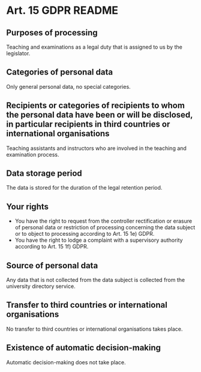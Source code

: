 # Art. 15 GDPR README

## Purposes of processing
Teaching and examinations as a legal duty that is assigned to us by the legislator.

## Categories of personal data
Only general personal data, no special categories.

## Recipients or categories of recipients to whom the personal data have been or will be disclosed, in particular recipients in third countries or international organisations
Teaching assistants and instructors who are involved in the teaching and examination process.

## Data storage period
The data is stored for the duration of the legal retention period.

## Your rights
 - You have the right to request from the controller rectification or erasure of personal data or restriction of processing concerning the data subject or to object to processing according to Art. 15 1e) GDPR.
 - You have the right to lodge a complaint with a supervisory authority according to Art. 15 1f) GDPR.

## Source of personal data
Any data that is not collected from the data subject is collected from the university directory service.

## Transfer to third countries or international organisations
No transfer to third countries or international organisations takes place.

## Existence of automatic decision-making
Automatic decision-making does not take place.
